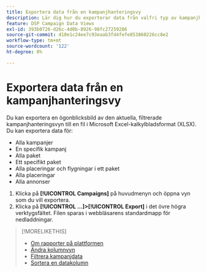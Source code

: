 ```yaml
---
title: Exportera data från en kampanjhanteringsvy
description: Lär dig hur du exporterar data från valfri typ av kampanjhanteringsvy till en kalkylbladsfil.
feature: DSP Campaign Data Views
exl-id: 393b0726-d26c-4d0b-8926-98fc27259286
source-git-commit: d10e1c24ee7c93eaab3fd4fefe853860226cc8e2
workflow-type: tm+mt
source-wordcount: '122'
ht-degree: 0%

---
```


# Exportera data från en kampanjhanteringsvy

Du kan exportera en ögonblicksbild av den aktuella, filtrerade kampanjhanteringsvyn till en fil i Microsoft Excel-kalkylbladsformat (XLSX). Du kan exportera data för:

* Alla kampanjer
* En specifik kampanj
* Alla paket
* Ett specifikt paket
* Alla placeringar och flygningar i ett paket
* Alla placeringar
* Alla annonser

1. Klicka på **[!UICONTROL Campaigns]** på huvudmenyn och öppna vyn som du vill exportera.
1. Klicka på **[!UICONTROL ...]>[!UICONTROL Export]** i det övre högra verktygsfältet.
Filen sparas i webbläsarens standardmapp för nedladdningar.

>[!MORELIKETHIS]
>
>* [Om rapporter på plattformen](campaign-reports-about.md)
>* [Ändra kolumnvyn](column-view-change.md)
>* [Filtrera kampanjdata](campaign-data-filter.md)
>* [Sortera en datakolumn](campaign-data-sort.md)

